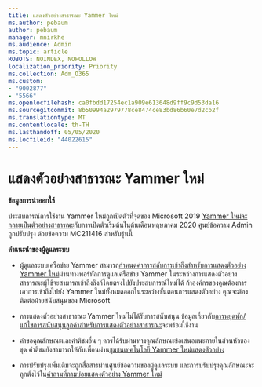 ```yaml
---
title: แสดงตัวอย่างสาธารณะ Yammer ใหม่
ms.author: pebaum
author: pebaum
manager: mnirkhe
ms.audience: Admin
ms.topic: article
ROBOTS: NOINDEX, NOFOLLOW
localization_priority: Priority
ms.collection: Adm_O365
ms.custom:
- "9002877"
- "5566"
ms.openlocfilehash: ca0fbdd17254ec1a909e613648d9ff9c9d53da16
ms.sourcegitcommit: 8b50994a2979778ce8474ce83bd86b60e7d2cb2f
ms.translationtype: MT
ms.contentlocale: th-TH
ms.lasthandoff: 05/05/2020
ms.locfileid: "44022615"
---
```

# <a name="new-yammer-public-preview"></a>แสดงตัวอย่างสาธารณะ Yammer ใหม่

**ข้อมูลการนําออกใช้**

ประสบการณ์การใช้งาน Yammer ใหม่ถูกเปิดตัวที่จุดของ Microsoft 2019 [Yammer ใหม่จะกลายเป็นตัวอย่างสาธารณะ](https://docs.microsoft.com/yammer/get-started-with-yammer/newyammer-faq)กับการเปิดตัวเริ่มต้นในต้นเดือนพฤษภาคม 2020 ศูนย์ข้อความ Admin ถูกปรับปรุง ด้วยข้อความ MC211416 สําหรับรุ่นนี้

**คําแนะนําของผู้ดูแลระบบ**

- ผู้ดูแลระบบเครือข่าย Yammer สามารถ[กําหนดค่าการสลับการเข้าถึงสําหรับการแสดงตัวอย่าง Yammer ใหม่](https://docs.microsoft.com/yammer/get-started-with-yammer/administrative-settings-opt-in-newyammer)ผ่านทางพอร์ทัลการดูแลเครือข่าย Yammer ในระหว่างการแสดงตัวอย่างสาธารณะผู้ใช้จะสามารถเข้าถึงลิงก์โดยตรงไปยังประสบการณ์ใหม่ได้ ถ้าองค์กรของคุณต้องการเอาการเข้าถึงไปยัง Yammer ใหม่ทั้งหมดออกในระหว่างขั้นตอนการแสดงตัวอย่าง คุณจะต้องติดต่อฝ่ายสนับสนุนของ Microsoft

- การแสดงตัวอย่างสาธารณะ Yammer ใหม่ไม่ได้รับการสนับสนุน ข้อมูลเกี่ยวกับ[การหยุดพัก/แก้ไขการสนับสนุนลูกค้าสําหรับการแสดงตัวอย่างสาธารณะ](https://docs.microsoft.com/yammer/get-started-with-yammer/newyammer-faq#yammer-preview-customer-support)จะพร้อมใช้งาน

- คําขอคุณลักษณะและคําติชมอื่น ๆ ควรได้รับผ่านทางคุณลักษณะข้อเสนอแนะภายในส่วนหัวของชุด คําติชมยังสามารถให้กับเพื่อนผ่าน[ชุมชนเทคโนโลยี Yammer ใหม่แสดงตัวอย่าง](https://techcommunity.microsoft.com/t5/new-yammer-preview/bd-p/NewYammerPreview)

- การปรับปรุงเพิ่มเติมจะถูกสื่อสารผ่านศูนย์ข้อความของผู้ดูแลระบบ และการปรับปรุงคุณลักษณะจะถูกตั้งไว้ใน[คําถามที่ถามบ่อยแสดงตัวอย่าง Yammer ใหม่](https://docs.microsoft.com/yammer/get-started-with-yammer/newyammer-faq)

